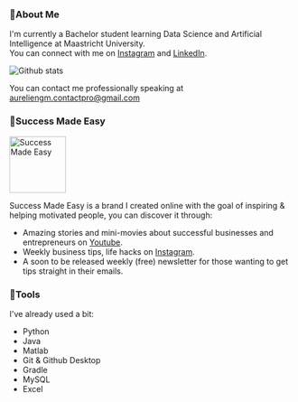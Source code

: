 ### 📌About Me 
I'm currently a Bachelor student learning Data Science and Artificial Intelligence at Maastricht University.  
You can connect with me on [Instagram](https://www.instagram.com/auregiuglarism/) and [LinkedIn](https://www.linkedin.com/in/aurelien-giuglaris-michael-48703b241).

![Github stats](https://github-readme-stats.vercel.app/api?username=auregiuglarism)

You can contact me professionally speaking at aureliengm.contactpro@gmail.com

### 📌Success Made Easy 
<img src="https://user-images.githubusercontent.com/99983203/216634409-fa2cec05-745c-42f6-9912-dab0c8e63c45.png" alt="Success Made Easy" width="100" height="100"/>

Success Made Easy is a brand I created online with the goal of inspiring & helping motivated people, you can discover it through:
- Amazing stories and mini-movies about successful businesses and entrepreneurs on [Youtube](https://bit.ly/3HtyPIJ).
- Weekly business tips, life hacks on [Instagram](https://bit.ly/3VPCOUU).
- A soon to be released weekly (free) newsletter for those wanting to get tips straight in their emails.

### 📌Tools
I've already used a bit:
- Python
- Java
- Matlab
- Git & Github Desktop
- Gradle
- MySQL
- Excel






